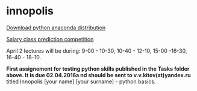 # innopolis

[Download python anaconda distribution](https://www.continuum.io/downloads)

[Salary class prediction competition](https://inclass.kaggle.com/c/income-level-prediction)

April 2 lectures will be during: 9-00 - 10-30, 10-40 - 12-10, 15-00 -16-30, 16-40 - 18-10.

**First assignement for testing python skills published in the Tasks folder above. It is due 02.04.2016a nd should be sent to v.v.kitov(at)yandex.ru** titled Innopolis [your name] [your surname] - python basics.
